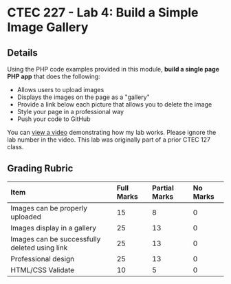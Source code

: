 # CTEC 227 - Lab 4: Build a Simple Image Gallery

## Details

Using the PHP code examples provided in this module, **build a single page PHP app** that does the following:

- Allows users to upload images
- Displays the images on the page as a "gallery"
- Provide a link below each picture that allows you to delete the image
- Style your page in a professional way
- Push your code to GitHub

You can [view a video](https://www.youtube.com/watch?v=t2V_8czWuxM) demonstrating how my lab works. Please ignore the lab number in the video. This lab was originally part of a prior CTEC 127 class.

## Grading Rubric

| Item | Full Marks | Partial Marks | No Marks |
|:--|:--|:--|:--|
|Images can be properly uploaded| 15 | 8 | 0 |
|Images display in a gallery| 25 | 13 | 0 |
|Images can be successfully deleted using link| 25 | 13 | 0 |
|Professional design| 25 | 13 | 0 |
|HTML/CSS Validate| 10 | 5 | 0 |